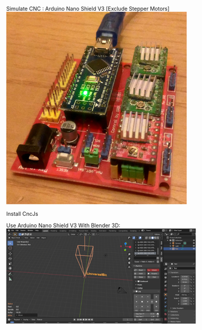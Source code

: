 Simulate CNC : Arduino Nano Shield V3 [Exclude Stepper Motors]
![CNC Simulator](https://github.com/universalbit-dev/CNC-Router/blob/main/CNC%20Router/grbl-simulator/Arduino-Shield-V3.jpg)




Install CncJs 





Use Arduino Nano Shield V3 With Blender 3D:
![Ncnc](https://github.com/universalbit-dev/CNC-Router/blob/main/CNC%20Router/grbl-simulator/2022-ncnc.png)
